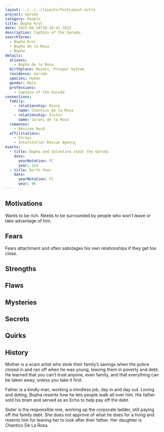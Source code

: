 ```yaml
---
layout: ../../../layouts/PostLayout.astro
project: Garuda
category: People
title: Bopha Krol
date: 2023-04-24T16:10:41.161Z
description: Captain of the Garuda.
searchTerms:
  - Bopha Krol
  - Bopha de la Rosa
  - Bopha
details:
  aliases:
    - Bopha de la Rosa
  birthplace: Revati, Prosper System
  residence: Garuda
  species: Human
  gender: Male
  professions:
    - Captain of the Garuda
connections:
  family:
    - relationship: Niece
      name: Chantico de la Rosa
    - relationship: Sister
      name: Jorani de la Rosa
  romances:
    - Désirée Reid
  affilitations:
    - Strays
    - Interstellar Rescue Agency
events:
  - title: Bopha and Valentina steal the Garuda
    date:
      yearNotation: FC
      year: 124
  - title: Birth Year
    date:
      yearNotation: FC
      year: 96
---
```


## Motivations
Wants to be rich.
Needs to be surrounded by people who won’t leave or take advantage of him.

## Fears
Fears attachment and often sabotages his own relationships if they get too close.

## Strengths

## Flaws

## Mysteries

## Secrets

## Quirks

## History
Mother is a scam artist who stole their family’s savings when the police closed in and ran off when he was young, leaving them in poverty and debt. He learned that you can’t trust anyone, even family, and that everything can be taken away, unless you take it first.

Father is a kindly man, working a mindless job, day in and day out. Loving and doting, Bopha resents how he lets people walk all over him. His father sold his brain and served as an Echo to help pay off the debt.

Sister is the responsible one, working up the corporate ladder, still paying off the family debt. She does not approve of what he does for a living and resents him for leaving her to look after their father. Her daughter is Chantico De La Rosa.

